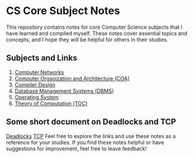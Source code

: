 # CS Core Subject Notes

This repository contains notes for core Computer Science subjects that I have learned and compiled myself. These notes cover essential topics and concepts, and I hope they will be helpful for others in their studies.

## Subjects and Links

1. [Computer Networks](https://drive.google.com/file/d/1BMKoLSqLunhoF0ebTXKyOsrw3pFnM-n4/view?usp=drive_link)  
2. [Computer Organization and Architecture (COA)](https://drive.google.com/file/d/1NwDGkqsVDMAg0o069NgNlPhtVQG-vhzr/view?usp=drive_link)  
3. [Compiler Design](https://drive.google.com/file/d/1749ltZ4XUH0TFdCv5vVXqe7QheI2E6au/view?usp=sharing)  
4. [Database Management Systems (DBMS)](https://drive.google.com/file/d/1ZdrqncmVMs_bQdvcQbynXwZ3KXvcl65u/view?usp=drive_link)  
5. [Operating System](https://drive.google.com/file/d/1XpEzG-lYkytn0MR7y01Y1UDzDepgNHyP/view?usp=drive_link)  
6. [Theory of Computation (TOC)](https://drive.google.com/file/d/1xcVG33t9Elz3_nQtpl_qRGeAb5EYYgBu/view?usp=sharing)

## Some short document on Deadlocks and TCP
[Deadlocks](https://drive.google.com/file/d/1221TMtXFevNEt4QTx9jjLjheRH8lntxj/view?usp=drive_link)
 [TCP](https://drive.google.com/file/d/1xSobQ6w3uGA_rDDGidglJgZ4Bn17z02s/view?usp=drive_link)
Feel free to explore the links and use these notes as a reference for your studies. If you find these notes helpful or have suggestions for improvement, feel free to leave feedback!
